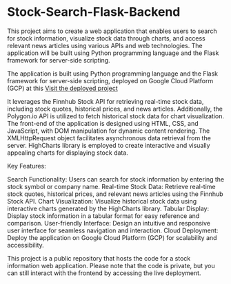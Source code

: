 # Stock-Search-Flask-Backend
This project aims to create a web application that enables users to search for stock information, visualize stock data through charts, and access relevant news articles using various APIs and web technologies. The application will be built using Python programming language and the Flask framework for server-side scripting.

The application is built using Python programming language and the Flask framework for server-side scripting, deployed on Google Cloud Platform (GCP) at this [Visit the deployed project](https://shubh22022001.wm.r.appspot.com/)

It leverages the Finnhub Stock API for retrieving real-time stock data, including stock quotes, historical prices, and news articles. Additionally, the Polygon.io API is utilized to fetch historical stock data for chart visualization. The front-end of the application is designed using HTML, CSS, and JavaScript, with DOM manipulation for dynamic content rendering. The XMLHttpRequest object facilitates asynchronous data retrieval from the server. HighCharts library is employed to create interactive and visually appealing charts for displaying stock data.

Key Features:

Search Functionality: Users can search for stock information by entering the stock symbol or company name.
Real-time Stock Data: Retrieve real-time stock quotes, historical prices, and relevant news articles using the Finnhub Stock API.
Chart Visualization: Visualize historical stock data using interactive charts generated by the HighCharts library.
Tabular Display: Display stock information in a tabular format for easy reference and comparison.
User-friendly Interface: Design an intuitive and responsive user interface for seamless navigation and interaction.
Cloud Deployment: Deploy the application on Google Cloud Platform (GCP) for scalability and accessibility.


This project is a public repository that hosts the code for a stock information web application. Please note that the code is private, but you can still interact with the frontend by accessing the live deployment.
